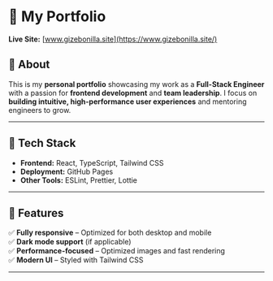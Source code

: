 # 🚀 My Portfolio

**Live Site:** [www.gizebonilla.site](https://www.gizebonilla.site/)

## 📌 About

This is my **personal portfolio** showcasing my work as a **Full-Stack Engineer** with a passion for **frontend development** and **team leadership**. I focus on **building intuitive, high-performance user experiences** and mentoring engineers to grow.

---

## 🔧 Tech Stack

- **Frontend:** React, TypeScript, Tailwind CSS
- **Deployment:** GitHub Pages
- **Other Tools:** ESLint, Prettier, Lottie

---

## 🚀 Features

✅ **Fully responsive** – Optimized for both desktop and mobile  
✅ **Dark mode support** (if applicable)  
✅ **Performance-focused** – Optimized images and fast rendering  
✅ **Modern UI** – Styled with Tailwind CSS

---
